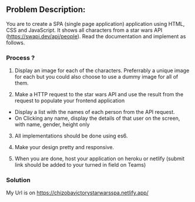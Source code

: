 ## Problem Description:

You are to create a SPA (single page application) application using HTML, CSS and JavaScript. It shows all characters from a star wars API (https://swapi.dev/api/people). Read the documentation and implement as follows.

### Process ?

1. Display an image for each of the characters. Preferrably a unique image for each but you could also choose to use a dummy image for all of them.

2. Make a HTTP request to the star wars API and use the result from the request to populate your frontend application

- Display a list with the names of each person from the API request.
- On Clicking any name, display the details of that user on the screen, with name, gender, height only

3. All implementations should be done using es6.

4. Make your design pretty and responsive.

5. When you are done, host your application on heroku or netlify (submit link should be added to your turned in field on Teams)

### Solution

My Url is on https://chizobavictorystarwarsspa.netlify.app/


